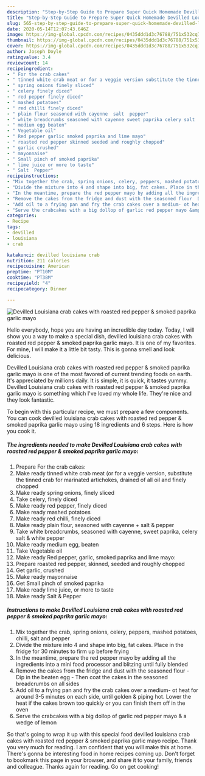 ```yaml
---
description: "Step-by-Step Guide to Prepare Super Quick Homemade Devilled Louisiana crab cakes with roasted red pepper &amp;amp; smoked paprika garlic mayo"
title: "Step-by-Step Guide to Prepare Super Quick Homemade Devilled Louisiana crab cakes with roasted red pepper &amp;amp; smoked paprika garlic mayo"
slug: 565-step-by-step-guide-to-prepare-super-quick-homemade-devilled-louisiana-crab-cakes-with-roasted-red-pepper-and-amp-smoked-paprika-garlic-mayo
date: 2020-05-14T12:07:43.646Z
image: https://img-global.cpcdn.com/recipes/0435ddd1d3c76788/751x532cq70/devilled-louisiana-crab-cakes-with-roasted-red-pepper-smoked-paprika-garlic-mayo-recipe-main-photo.jpg
thumbnail: https://img-global.cpcdn.com/recipes/0435ddd1d3c76788/751x532cq70/devilled-louisiana-crab-cakes-with-roasted-red-pepper-smoked-paprika-garlic-mayo-recipe-main-photo.jpg
cover: https://img-global.cpcdn.com/recipes/0435ddd1d3c76788/751x532cq70/devilled-louisiana-crab-cakes-with-roasted-red-pepper-smoked-paprika-garlic-mayo-recipe-main-photo.jpg
author: Joseph Doyle
ratingvalue: 3.4
reviewcount: 14
recipeingredient:
- " For the crab cakes"
- " tinned white crab meat or for a veggie version substitute the tinned crab for marinated artichokes drained of all oil and finely chopped"
- " spring onions finely sliced"
- " celery finely diced"
- " red pepper finely diced"
- " mashed potatoes"
- " red chilli finely diced"
- " plain flour seasoned with cayenne  salt  pepper"
- " white breadcrumbs seasoned with cayenne sweet paprika celery salt  white pepper"
- " medium egg beaten"
- " Vegetable oil"
- " Red pepper garlic smoked paprika and lime mayo"
- " roasted red pepper skinned seeded and roughly chopped"
- " garlic crushed"
- " mayonnaise"
- " Small pinch of smoked paprika"
- " lime juice or more to taste"
- " Salt  Pepper"
recipeinstructions:
- "Mix together the crab, spring onions, celery, peppers, mashed potatoes, chilli, salt and pepper"
- "Divide the mixture into 4 and shape into big, fat cakes. Place in the fridge for 30 minutes to firm up before frying"
- "In the meantime, prepare the red pepper mayo by adding all the ingredients into a mini food processor and blitzing until fully blended"
- "Remove the cakes from the fridge and dust with the seasoned flour  Dip in the beaten egg Then coat the cakes in the seasoned breadcrumbs on all sides"
- "Add oil to a frying pan and fry the crab cakes over a medium- ot heat for around 3-5 minutes on each side, until golden &amp; piping hot. Lower the heat if the cakes brown too quickly or you can finish them off in the oven"
- "Serve the crabcakes with a big dollop of garlic red pepper mayo &amp; a wedge of lemon"
categories:
- Recipe
tags:
- devilled
- louisiana
- crab

katakunci: devilled louisiana crab 
nutrition: 211 calories
recipecuisine: American
preptime: "PT10M"
cooktime: "PT38M"
recipeyield: "4"
recipecategory: Dinner

---
```



![Devilled Louisiana crab cakes with roasted red pepper &amp; smoked paprika garlic mayo](https://img-global.cpcdn.com/recipes/0435ddd1d3c76788/751x532cq70/devilled-louisiana-crab-cakes-with-roasted-red-pepper-smoked-paprika-garlic-mayo-recipe-main-photo.jpg)

Hello everybody, hope you are having an incredible day today. Today, I will show you a way to make a special dish, devilled louisiana crab cakes with roasted red pepper &amp; smoked paprika garlic mayo. It is one of my favorites. For mine, I will make it a little bit tasty. This is gonna smell and look delicious.



Devilled Louisiana crab cakes with roasted red pepper &amp; smoked paprika garlic mayo is one of the most favored of current trending foods on earth. It's appreciated by millions daily. It is simple, it is quick, it tastes yummy. Devilled Louisiana crab cakes with roasted red pepper &amp; smoked paprika garlic mayo is something which I've loved my whole life. They're nice and they look fantastic.


To begin with this particular recipe, we must prepare a few components. You can cook devilled louisiana crab cakes with roasted red pepper &amp; smoked paprika garlic mayo using 18 ingredients and 6 steps. Here is how you cook it.

<!--inarticleads1-->

##### The ingredients needed to make Devilled Louisiana crab cakes with roasted red pepper &amp; smoked paprika garlic mayo:

1. Prepare  For the crab cakes:
1. Make ready  tinned white crab meat (or for a veggie version, substitute the tinned crab for marinated artichokes, drained of all oil and finely chopped
1. Make ready  spring onions, finely sliced
1. Take  celery, finely diced
1. Make ready  red pepper, finely diced
1. Make ready  mashed potatoes
1. Make ready  red chilli, finely diced
1. Make ready  plain flour, seasoned with cayenne + salt &amp; pepper
1. Take  white breadcrumbs, seasoned with cayenne, sweet paprika, celery salt &amp; white pepper
1. Make ready  medium egg, beaten
1. Take  Vegetable oil
1. Make ready  Red pepper, garlic, smoked paprika and lime mayo:
1. Prepare  roasted red pepper, skinned, seeded and roughly chopped
1. Get  garlic, crushed
1. Make ready  mayonnaise
1. Get  Small pinch of smoked paprika
1. Make ready  lime juice, or more to taste
1. Make ready  Salt &amp; Pepper




<!--inarticleads2-->

##### Instructions to make Devilled Louisiana crab cakes with roasted red pepper &amp; smoked paprika garlic mayo:

1. Mix together the crab, spring onions, celery, peppers, mashed potatoes, chilli, salt and pepper
1. Divide the mixture into 4 and shape into big, fat cakes. Place in the fridge for 30 minutes to firm up before frying
1. In the meantime, prepare the red pepper mayo by adding all the ingredients into a mini food processor and blitzing until fully blended
1. Remove the cakes from the fridge and dust with the seasoned flour  - Dip in the beaten egg - Then coat the cakes in the seasoned breadcrumbs on all sides
1. Add oil to a frying pan and fry the crab cakes over a medium- ot heat for around 3-5 minutes on each side, until golden &amp; piping hot. Lower the heat if the cakes brown too quickly or you can finish them off in the oven
1. Serve the crabcakes with a big dollop of garlic red pepper mayo &amp; a wedge of lemon




So that's going to wrap it up with this special food devilled louisiana crab cakes with roasted red pepper &amp; smoked paprika garlic mayo recipe. Thank you very much for reading. I am confident that you will make this at home. There's gonna be interesting food in home recipes coming up. Don't forget to bookmark this page in your browser, and share it to your family, friends and colleague. Thanks again for reading. Go on get cooking!

